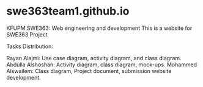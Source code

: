 # swe363team1.github.io
KFUPM SWE363: Web engineering and development
This is a website for SWE363 Project

Tasks Distribution:
  
  Rayan Alajmi: Use case diagram, activity diagram, and class diagram.
  Abdulla Alshoshan: Activity diagram, class diagram, mock-ups.
  Mohammed Alswailem: Class diagram, Project document, submission website development.

